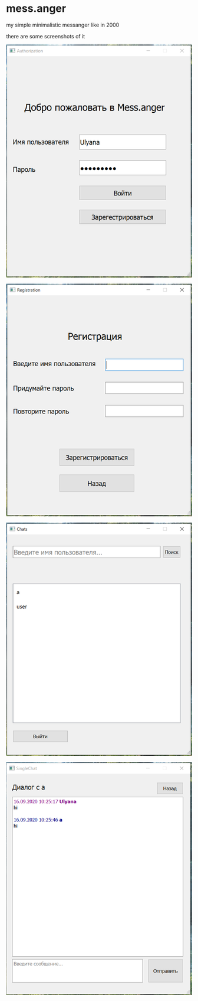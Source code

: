 # mess.anger
my simple minimalistic messanger like in 2000

there are some screenshots of it

![alt text](https://github.com/Ulyana75/mess.anger/blob/master/screenshots/1.PNG "Authorization window")

![alt text](https://github.com/Ulyana75/mess.anger/blob/master/screenshots/2.PNG "Registration window")

![alt text](https://github.com/Ulyana75/mess.anger/blob/master/screenshots/3.PNG "Chats window")

![alt text](https://github.com/Ulyana75/mess.anger/blob/master/screenshots/4.PNG "Single chat with other user")
